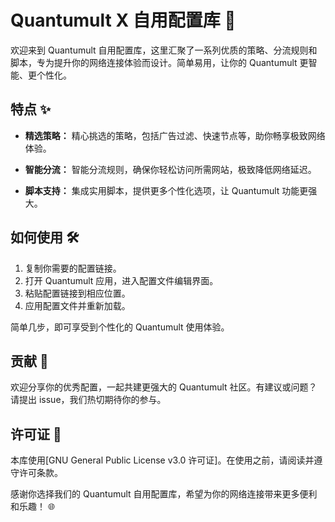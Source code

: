 # Quantumult X 自用配置库 🚀

欢迎来到 Quantumult 自用配置库，这里汇聚了一系列优质的策略、分流规则和脚本，专为提升你的网络连接体验而设计。简单易用，让你的 Quantumult 更智能、更个性化。

## 特点 ✨

- **精选策略：** 精心挑选的策略，包括广告过滤、快速节点等，助你畅享极致网络体验。

- **智能分流：** 智能分流规则，确保你轻松访问所需网站，极致降低网络延迟。

- **脚本支持：** 集成实用脚本，提供更多个性化选项，让 Quantumult 功能更强大。

## 如何使用 🛠️

1. 复制你需要的配置链接。
2. 打开 Quantumult 应用，进入配置文件编辑界面。
3. 粘贴配置链接到相应位置。
4. 应用配置文件并重新加载。

简单几步，即可享受到个性化的 Quantumult 使用体验。

## 贡献 🤝

欢迎分享你的优秀配置，一起共建更强大的 Quantumult 社区。有建议或问题？请提出 issue，我们热切期待你的参与。

## 许可证 📜

本库使用[GNU General Public License v3.0 许可证]。在使用之前，请阅读并遵守许可条款。

感谢你选择我们的 Quantumult 自用配置库，希望为你的网络连接带来更多便利和乐趣！ 🌐
